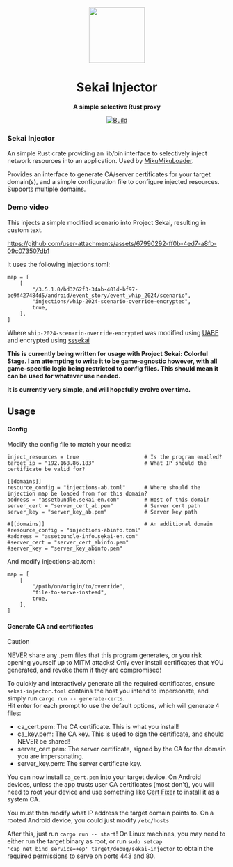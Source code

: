 <div align="center">
   <img align="center" width="128px" src="https://files.catbox.moe/hvrqg1.png" />
	<h1 align="center"><b>Sekai Injector</b></h1>
	<p align="center">
		<b>A simple selective Rust proxy</b>
    <br />
  </p>
	
[![Build](https://github.com/timothyhay256/Sekai-Injector/actions/workflows/rust.yml/badge.svg)](https://github.com/timothyhay256/Sekai-Injector/actions/workflows/rust.yml)

</div>

### Sekai Injector
An simple Rust crate providing an lib/bin interface to selectively inject network resources into an application. Used by [MikuMikuLoader](https://github.com/timothyhay256/MikuMikuLoader).  

Provides an interface to generate CA/server certificates for your target domain(s), and a simple configuration file to configure injected resources. Supports multiple domains.  

### Demo video
This injects a simple modified scenario into Project Sekai, resulting in custom text.

https://github.com/user-attachments/assets/67990292-ff0b-4ed7-a8fb-09c073507db1

It uses the following injections.toml: 
```
map = [
    [
        "/3.5.1.0/bd3262f3-34ab-401d-bf97-be9f427484d5/android/event_story/event_whip_2024/scenario",
        "injections/whip-2024-scenario-override-encrypted",
        true,
    ],
]
```

Where `whip-2024-scenario-override-encrypted` was modified using [UABE](https://github.com/nesrak1/UABEA) and encrypted using [sssekai](https://github.com/mos9527/sssekai)

**This is currently being written for usage with Project Sekai: Colorful Stage. I am attempting to write it to be game-agnostic however, with all game-specific logic being restricted to config files. This should mean it can be used for whatever use needed.**

**It is currently very simple, and will hopefully evolve over time.**

## Usage
#### Config
Modify the config file to match your needs:

```
inject_resources = true                     # Is the program enabled?
target_ip = "192.168.86.183"                # What IP should the certificate be valid for?

[[domains]]
resource_config = "injections-ab.toml"      # Where should the injection map be loaded from for this domain?
address = "assetbundle.sekai-en.com"        # Host of this domain
server_cert = "server_cert_ab.pem"          # Server cert path
server_key = "server_key_ab.pem"            # Server key path
    
#[[domains]]                                # An additional domain
#resource_config = "injections-abinfo.toml"
#address = "assetbundle-info.sekai-en.com"
#server_cert = "server_cert_abinfo.pem"
#server_key = "server_key_abinfo.pem"

```

And modify injections-ab.toml:
```
map = [
    [
        "/path/on/origin/to/override",
        "file-to-serve-instead",
        true,
    ],
]
```

#### Generate CA and certificates
> [!CAUTION]
> NEVER share any .pem files that this program generates, or you risk opening yourself up to MITM attacks!
> Only ever install certificates that YOU generated, and revoke them if they are compromised!

To quickly and interactively generate all the required certificates, ensure `sekai-injector.toml` contains the host you intend to impersonate, and simply run `cargo run -- generate-certs`.  
Hit enter for each prompt to use the default options, which will generate 4 files:
 - ca_cert.pem: The CA certificate. This is what you install!
 - ca_key.pem: The CA key. This is used to sign the certificate, and should NEVER be shared!
 - server_cert.pem: The server certificate, signed by the CA for the domain you are impersonating.
 - server_key.pem: The server certificate key.

You can now install `ca_cert.pem` into your target device. On Android devices, unless the app trusts user CA certificates (most don't), you will need to root your device and use something like [Cert Fixer](https://github.com/pwnlogs/cert-fixer) to install it as a system CA.

You must then modify what IP address the target domain points to. On a rooted Android device, you could just modify `/etc/hosts`

After this, just run `cargo run -- start`! 
On Linux machines, you may need to either run the target binary as root, or run `sudo setcap 'cap_net_bind_service=+ep' target/debug/sekai-injector` to obtain the required permissions to serve on ports 443 and 80.

